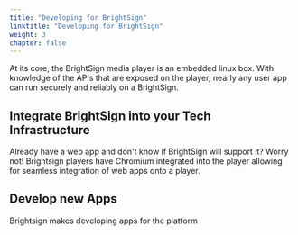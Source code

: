 ```yaml
---
title: "Developing for BrightSign"
linktitle: "Developing for BrightSign"
weight: 3
chapter: false
---
```


At its core, the BrightSign media player is an embedded linux box. With knowledge of the APIs that are exposed on the player, nearly any user app can run securely and reliably on a BrightSign. 

## Integrate BrightSign into your Tech Infrastructure

Already have a web app and don't know if BrightSign will support it? Worry not! Brightsign players have Chromium integrated into the player allowing for seamless integration of web apps onto a player. 

## Develop new Apps

Brightsign makes developing apps for the platform 
